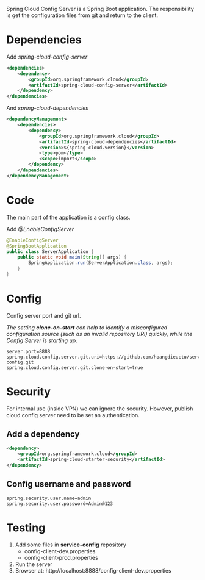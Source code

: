 Spring Cloud Config Server is a Spring Boot application. The responsibility is get the configuration files from git and return to the client.

# Dependencies
Add *spring-cloud-config-server*
```xml
<dependencies>
    <dependency>
        <groupId>org.springframework.cloud</groupId>
        <artifactId>spring-cloud-config-server</artifactId>
    </dependency>
</dependencies>
```
And *spring-cloud-dependencies*
```xml
<dependencyManagement>
    <dependencies>
        <dependency>
            <groupId>org.springframework.cloud</groupId>
            <artifactId>spring-cloud-dependencies</artifactId>
            <version>${spring-cloud.version}</version>
            <type>pom</type>
            <scope>import</scope>
        </dependency>
    </dependencies>
</dependencyManagement>
```

# Code
The main part of the application is a config class.

Add *@EnableConfigServer*
```java
@EnableConfigServer
@SpringBootApplication
public class ServerApplication {
	public static void main(String[] args) {
		SpringApplication.run(ServerApplication.class, args);
	}
}
```
# Config
Config server port and git url.

*The setting **clone-on-start** can help to identify a misconfigured configuration source (such as an invalid repository URI) quickly, while the Config Server is starting up.*
```properties
server.port=8888
spring.cloud.config.server.git.uri=https://github.com/hoangdieuctu/service-config.git
spring.cloud.config.server.git.clone-on-start=true
```
# Security
For internal use (inside VPN) we can ignore the security. However, publish cloud config server need to be set an authentication.
## Add a dependency ##
```xml
<dependency>
    <groupId>org.springframework.cloud</groupId>
    <artifactId>spring-cloud-starter-security</artifactId>
</dependency>
```
## Config username and password ##
```properties
spring.security.user.name=admin
spring.security.user.password=Admin@123
```

# Testing
1. Add some files in **service-config** repository
    - config-client-dev.properties
    - config-client-prod.properties
2. Run the server
3. Browser at: http://localhost:8888/config-client-dev.properties